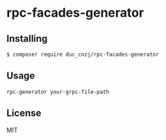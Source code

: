 # rpc-facades-generator



## Installing

```shell
$ composer require duc_cnzj/rpc-facades-generator
```

## Usage
```shell
rpc-generator your-grpc-file-path
```

## License

MIT